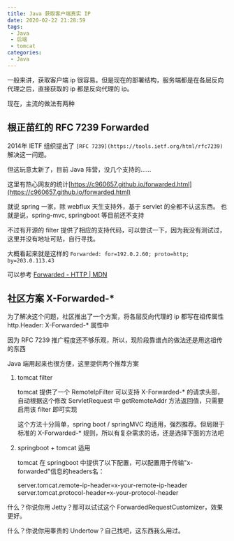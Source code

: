 ```yaml
---
title: Java 获取客户端真实 IP
date: 2020-02-22 21:28:59
tags: 
 - Java
 - 后端
 - tomcat
categories:
 - Java
---
```


一般来讲，获取客户端 ip 很容易。但是现在的部署结构，服务端都是在各层反向代理之后，直接获取的 ip 都是反向代理的 ip。

现在，主流的做法有两种


## 根正苗红的 RFC 7239 Forwarded

2014年 IETF 组织提出了 `[RFC 7239](https://tools.ietf.org/html/rfc7239)` 解决这一问题。

但这玩意太新了，目前 Java 阵营，没几个支持的……

这里有热心网友的统计[https://c960657.github.io/forwarded.html](https://c960657.github.io/forwarded.html)

就说 spring 一家，除 webflux 天生支持外，基于 servlet 的全都不认这东西。
也就是说，spring-mvc, springboot 等目前还不支持

不过有开源的 filter 提供了相应的支持代码，可以尝试一下，因为我没有测试过，这里并没有地址可贴，自行寻找。

大概看起来就是这样的
`Forwarded: for=192.0.2.60; proto=http; by=203.0.113.43`

可以参考 [Forwarded - HTTP | MDN](https://developer.mozilla.org/zh-CN/docs/Web/HTTP/Headers/Forwarded)

## 社区方案 X-Forwarded-*

为了解决这个问题，社区推出了一个方案，将各层反向代理的 ip 都写在祖传属性 http.Header: X-Forwarded-* 属性中

因为 RFC 7239 推广程度还不够乐观，所以，现阶段靠谱点的做法还是用这祖传的东西

Java 端用起来也很方便，这里提供两个推荐方案

1. tomcat filter

    tomcat 提供了一个 RemoteIpFilter 可以支持 X-Forwarded-* 的请求头部，自动根据这个修改 ServletRequest 中 getRemoteAddr 方法返回值，只需要启用该 filter 即可实现

    这个方法十分简单，spring boot / springMVC 均适用，强烈推荐。但局限于标准的 X-Forwarded-* 规则，所以有复杂需求的话，还是选择下面的方法吧

2. springboot + tomcat 适用

    tomcat 在 springboot 中提供了以下配置，可以配置用于传输"x-forwarded"信息的headers名：

    server.tomcat.remote-ip-header=x-your-remote-ip-header
    server.tomcat.protocol-header=x-your-protocol-header

什么？你说你用 Jetty？那可以试试这个 ForwardedRequestCustomizer，效果更好。

什么？你说你用睾贵的 Undertow？自己找吧，这东西我么用过。

